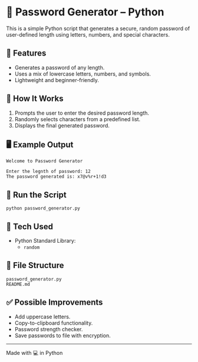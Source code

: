 # 🔐 Password Generator – Python

This is a simple Python script that generates a secure, random password of user-defined length using letters, numbers, and special characters.

## 📌 Features
- Generates a password of any length.
- Uses a mix of lowercase letters, numbers, and symbols.
- Lightweight and beginner-friendly.

## 🧾 How It Works
1. Prompts the user to enter the desired password length.
2. Randomly selects characters from a predefined list.
3. Displays the final generated password.

## 🖥️ Example Output
```
Welcome to Password Generator

Enter the legnth of password: 12
The password generated is: x7@v%r+1!d3
```

## 🚀 Run the Script
```
python password_generator.py
```

## 🧠 Tech Used
- Python Standard Library:
  - `random`

## 📂 File Structure
```
password_generator.py
README.md
```

## ✅ Possible Improvements
- Add uppercase letters.
- Copy-to-clipboard functionality.
- Password strength checker.
- Save passwords to file with encryption.

---

Made with 💻 in Python
